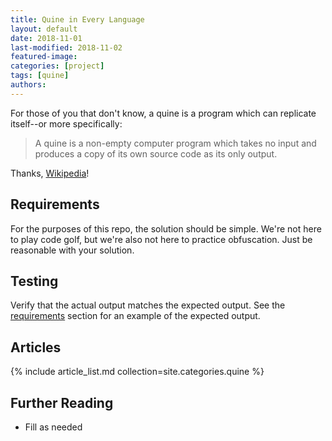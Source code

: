 ```yaml
---
title: Quine in Every Language
layout: default
date: 2018-11-01
last-modified: 2018-11-02
featured-image:
categories: [project]
tags: [quine]
authors:
---
```


For those of you that don't know, a quine is a program which can replicate
itself--or more specifically:

> A quine is a non-empty computer program which takes no input and produces a
> copy of its own source code as its only output.

Thanks, [Wikipedia][1]!

## Requirements

For the purposes of this repo, the solution should be simple. We're not here
to play code golf, but we're also not here to practice obfuscation. Just be
reasonable with your solution.

## Testing

Verify that the actual output matches the expected output. See the
[requirements][2] section for an example of the expected output.

## Articles

{% include article_list.md collection=site.categories.quine %}

## Further Reading

- Fill as needed

[1]: https://en.wikipedia.org/wiki/Quine_(computing)
[2]: #requirements
